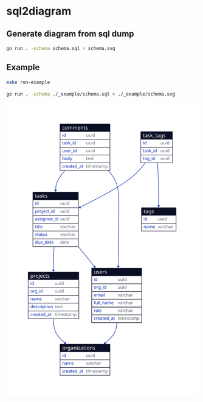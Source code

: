 # sql2diagram

## Generate diagram from sql dump

```bash
go run . -schema schema.sql > schema.svg
```

## Example

```bash
make run-example
```

```bash
go run . -schema ./_example/schema.sql > ./_example/schema.svg
```

![Database Schema](./_example/schema.svg)
